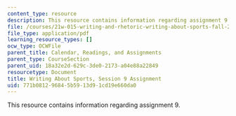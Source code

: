 ```yaml
---
content_type: resource
description: This resource contains information regarding assignment 9.
file: /courses/21w-015-writing-and-rhetoric-writing-about-sports-fall-2013/771b081296845b5913d91cd19e660da0_MIT21W_015F13_Assignment9.pdf
file_type: application/pdf
learning_resource_types: []
ocw_type: OCWFile
parent_title: Calendar, Readings, and Assignments
parent_type: CourseSection
parent_uid: 18a32e2d-629c-3de0-2173-a04e88a22849
resourcetype: Document
title: Writing About Sports, Session 9 Assignment
uid: 771b0812-9684-5b59-13d9-1cd19e660da0
---
```

This resource contains information regarding assignment 9.

